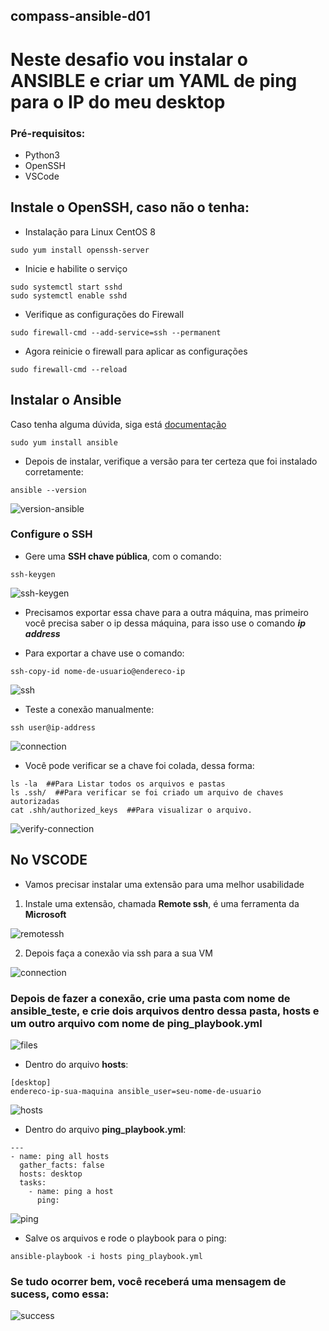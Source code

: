 ## compass-ansible-d01

# Neste desafio vou instalar o ANSIBLE e criar um YAML de ping para o IP do meu desktop

### Pré-requisitos:

- Python3
- OpenSSH
- VSCode

## Instale o OpenSSH, caso não o tenha:

- Instalação para Linux CentOS 8

```
sudo yum install openssh-server
```

- Inicie e habilite o serviço

```
sudo systemctl start sshd
sudo systemctl enable sshd
```

- Verifique as configurações do Firewall

```
sudo firewall-cmd --add-service=ssh --permanent
```

- Agora reinicie o firewall para aplicar as configurações

```
sudo firewall-cmd --reload
```

## Instalar o Ansible

Caso tenha alguma dúvida, siga está [documentação](https://docs.ansible.com/ansible/latest/installation_guide/intro_installation.html)

```
sudo yum install ansible
```

- Depois de instalar, verifique a versão para ter certeza que foi instalado corretamente:

```
ansible --version
```

![version-ansible](./images/ansible-version.png)

### Configure o SSH

- Gere uma **SSH chave pública**, com o comando:

```
ssh-keygen
```

![ssh-keygen](./images/sshkeygen.png)

- Precisamos exportar essa chave para a outra máquina, mas primeiro você precisa saber o ip dessa máquina, para isso use o comando **_ip address_**

- Para exportar a chave use o comando:

```
ssh-copy-id nome-de-usuario@endereco-ip
```

![ssh](./images/ssh-copy.png)

- Teste a conexão manualmente:

```
ssh user@ip-address
```

![connection](./images/verify-conectionssh.png)

- Você pode verificar se a chave foi colada, dessa forma:

```
ls -la  ##Para Listar todos os arquivos e pastas
ls .ssh/  ##Para verificar se foi criado um arquivo de chaves autorizadas
cat .shh/authorized_keys  ##Para visualizar o arquivo.
```

![verify-connection](./images/verify-connection-key.png)

## No VSCODE

- Vamos precisar instalar uma extensão para uma melhor usabilidade

1. Instale uma extensão, chamada **Remote ssh**, é uma ferramenta da **Microsoft**

![remotessh](./images/remote-ssh.png)

2. Depois faça a conexão via ssh para a sua VM

![connection](./images/remote-ssh-conect.png)

### Depois de fazer a conexão, crie uma pasta com nome de **ansible_teste**, e crie dois arquivos dentro dessa pasta, **hosts** e um outro arquivo com nome de **ping_playbook.yml**

![files](./images/create-files.png)

- Dentro do arquivo **hosts**:

```
[desktop]
endereco-ip-sua-maquina ansible_user=seu-nome-de-usuario
```

![hosts](./images/host-file.png)

- Dentro do arquivo **ping_playbook.yml**:

```
---
- name: ping all hosts
  gather_facts: false
  hosts: desktop
  tasks:
    - name: ping a host
      ping:
```

![ping](./images/ping-file.png)

- Salve os arquivos e rode o playbook para o ping:

```
ansible-playbook -i hosts ping_playbook.yml
```

### Se tudo ocorrer bem, você receberá uma mensagem de sucess, como essa:

![success](./images/success-response.png)
